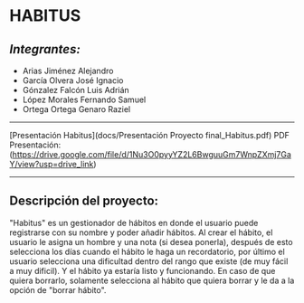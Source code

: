 # HABITUS
## *Integrantes:*
- Arias Jiménez Alejandro
- García Olvera José Ignacio
- Gónzalez Falcón Luis Adrián
- López Morales Fernando Samuel
- Ortega Ortega Genaro Raziel
***
[Presentación Habitus](docs/Presentación Proyecto final_Habitus.pdf)
PDF Presentación: (https://drive.google.com/file/d/1Nu3O0pyyYZ2L6BwguuGm7WnpZXmj7GaY/view?usp=drive_link)

***
## Descripción del proyecto:
"Habitus" es un gestionador de hábitos en donde el usuario puede registrarse con su nombre y poder añadir hábitos.
Al crear el hábito, el usuario le asigna un hombre y una nota (si desea ponerla), después de esto selecciona los días cuando el hábito le haga un recordatorio, por último el usuario selecciona una dificultad dentro del rango que existe (de muy fácil a muy dificil). Y el hábito ya estaría listo y funcionando.
En caso de que quiera borrarlo, solamente selecciona al hábito que quiera borrar y le da a la opción de "borrar hábito".


